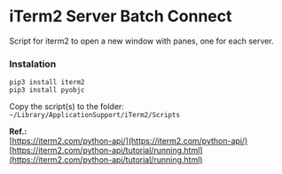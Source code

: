 # iTerm2 Server Batch Connect

Script for iterm2 to open a new window with panes, one for each server.

### Instalation
```
pip3 install iterm2
pip3 install pyobjc
```

Copy the script(s) to the folder: `~/Library/ApplicationSupport/iTerm2/Scripts`  
 
  
**Ref.:**  
[https://iterm2.com/python-api/](https://iterm2.com/python-api/)  
[https://iterm2.com/python-api/tutorial/running.html](https://iterm2.com/python-api/tutorial/running.html)

